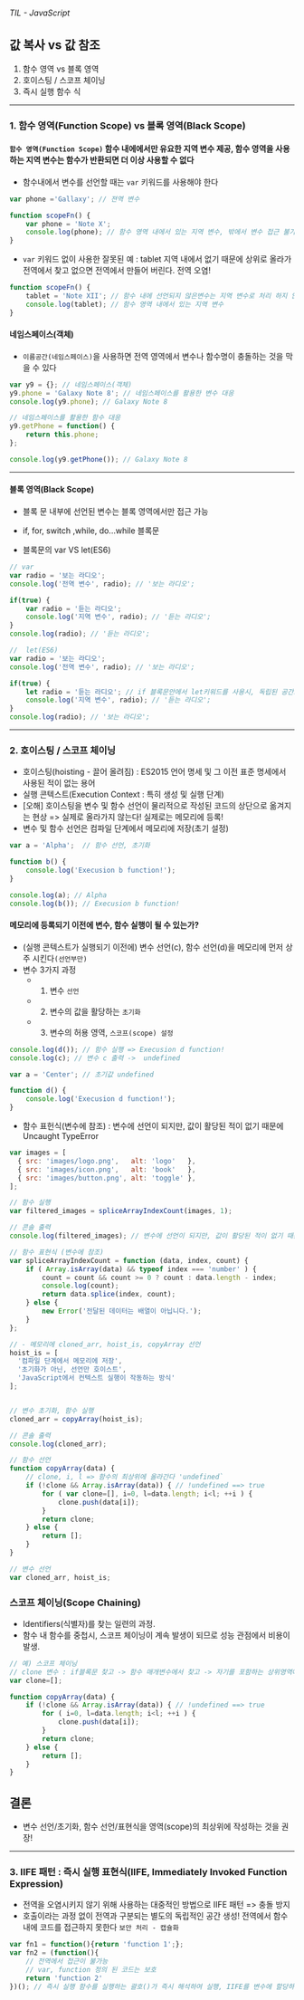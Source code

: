 ###### TIL - JavaScript

## 값 복사 vs 값 참조
1. 함수 영역 vs 블록 영역
2. 호이스팅 / 스코프 체이닝
3. 즉시 실행 함수 식

---

### 1. 함수 영역(Function Scope) vs 블록 영역(Black Scope)
#### `함수 영역(Function Scope)` 함수 내에에서만 유요한 지역 변수 제공, 함수 영역을 사용하는 지역 변수는 함수가 반환되면 더 이상 사용할 수 없다

- 함수내에서 변수를 선언할 때는 `var` 키워드를 사용해야 한다
```js
var phone ='Gallaxy'; // 젼역 변수 

function scopeFn() {
	var phone = 'Note X';
	console.log(phone); // 함수 영역 내에서 있는 지역 변수, 밖에서 변수 접근 불가
}
```

- `var` 키워드 없이 사용한 잘못된 예 : tablet 지역 내에서 없기 때문에 상위로 올라가 전역에서 찾고 없으면 전역에서 만들어 버린다. 전역 오염!
```js
function scopeFn() {
	tablet = 'Note XII'; // 함수 내에 선언되지 않은변수는 지역 변수로 처리 하지 않는다.
	console.log(tablet); // 함수 영역 내에서 있는 지역 변수
}
```

#### 네임스페이스(객체)
- `이름공간(네임스페이스)`을 사용하면 전역 영역에서 변수나 함수명이 충돌하는 것을 막을 수 있다

```js
var y9 = {}; // 네임스페이스(객체)
y9.phone = 'Galaxy Note 8'; // 네임스페이스를 활용한 변수 대응
console.log(y9.phone); // Galaxy Note 8

// 네임스페이스를 활용한 함수 대응
y9.getPhone = function() {
	return this.phone;
};

console.log(y9.getPhone()); // Galaxy Note 8
```

---
#### 블록 영역(Black Scope)
- 블록 문 내부에 선언된 변수는 블록 영역에서만 접근 가능
- if, for, switch ,while, do...while 블록문

- 블록문의 var VS let(ES6)
```js
// var
var radio = '보는 라디오';
console.log('전역 변수', radio); // '보는 라디오';

if(true) {
	var radio = '듣는 라디오';
	console.log('지역 변수', radio); // '듣는 라디오';
}
console.log(radio); // '듣는 라디오';
```

```js
//  let(ES6)
var radio = '보는 라디오';
console.log('전역 변수', radio); // '보는 라디오';

if(true) {
	let radio = '듣는 라디오'; // if 블록문안에서 let키워드를 사용시, 독립된 공간으로 사용
	console.log('지역 변수', radio); // '듣는 라디오';
}
console.log(radio); // '보는 라디오';
```
---
### 2. 호이스팅 / 스코프 체이닝
- 호이스팅(hoisting - 끌어 올려짐) :  ES2015 언어 명세 및 그 이전 표준 명세에서 사용된 적이 없는 용어
- 실행 콘텍스트(Execution Context : 특히 생성 및 실행 단계)
- [오해] 호이스팅을 변수 및 함수 선언이 물리적으로 작성된 코드의 상단으로 옮겨지는 현상 => 실제로 올라가지 않는다! 실제로는 메모리에 등록!
- 변수 및 함수 선언은 컴파일 단계에서 메모리에 저장(초기 설정)

```js
var a = 'Alpha';  // 함수 선언, 초기화

function b() {
	console.log('Execusion b function!');
}

console.log(a); // Alpha
console.log(b()); // Execusion b function!
```

#### 메모리에 등록되기 이전에 변수, 함수 실행이 될 수 있는가?
- (실행 콘텍스트가 실행되기 이전에) 변수 선언(c), 함수 선언(d)을 메모리에 먼저 상주 시킨다`(선언부만)`
- 변수 3가지 과정
	- 1. 변수 `선언`
	- 2. 변수의 값을 활당하는 `초기화`
	- 3. 변수의 허용 영역, `스코프(scope) 설정`

```js
console.log(d()); // 함수 실행 => Execusion d function!
console.log(c); // 변수 c 출력 ->  undefined

var a = 'Center'; // 초기값 undefined

function d() {
	console.log('Execusion d function!');
}
```

- 함수 표헌식(변수에 참조) : 변수에 선언이 되지만, 값이 활당된 적이 없기 때문에 Uncaught TypeError
```js
var images = [
  { src: 'images/logo.png',   alt: 'logo'   },
  { src: 'images/icon.png',   alt: 'book'   },
  { src: 'images/button.png', alt: 'toggle' },
];

// 함수 실행
var filtered_images = spliceArrayIndexCount(images, 1);

// 콘솔 출력
console.log(filtered_images); // 변수에 선언이 되지만, 값이 활당된 적이 없기 때문에  => spliceArrayIndexCount is not a fucntion

// 함수 표현식 (변수에 참조)
var spliceArrayIndexCount = function (data, index, count) {
	if ( Array.isArray(data) && typeof index === 'number' ) {
		count = count && count >= 0 ? count : data.length - index;
		console.log(count);
		return data.splice(index, count);
	} else {
		new Error('전달된 데이터는 배열이 아닙니다.');
	}
};
```

```js
// - 메모리에 cloned_arr, hoist_is, copyArray 선언
hoist_is = [
  '컴파일 단계에서 메모리에 저장',
  '초기화가 아닌, 선언만 호이스트',
  'JavaScript에서 컨텍스트 실행이 작동하는 방식'
];


// 변수 초기화, 함수 실행
cloned_arr = copyArray(hoist_is);

// 콘솔 출력
console.log(cloned_arr);

// 함수 선언
function copyArray(data) {
	// clone, i, l => 함수의 최상위에 올라간다 'undefined`
	if (!clone && Array.isArray(data)) { // !undefined ==> true
		for ( var clone=[], i=0, l=data.length; i<l; ++i ) {
			clone.push(data[i]);
		}
		return clone;
	} else {
		return [];
	}
}

// 변수 선언
var cloned_arr, hoist_is;
```

### 스코프 체이닝(Scope Chaining)
- Identifiers(식별자)를 찾는 일련의 과정. 
- 함수 내 함수를 중첩시, 스코프 체이닝이 계속 발생이 되므로 성능 관점에서 비용이 발생. 

```js
// 예) 스코프 체이닝
// clone 변수 : if블록문 찾고 -> 함수 매개변수에서 찾고 -> 자기를 포함하는 상위영역에서 찾는다 ==> `스코프 체이닝`
var clone=[];

function copyArray(data) {	
	if (!clone && Array.isArray(data)) { // !undefined ==> true
		for ( i=0, l=data.length; i<l; ++i ) {
			clone.push(data[i]);
		}
		return clone;
	} else {
		return [];
	}
}
```

## 결론
- 변수 선언/초기화, 함수 선언/표현식을 영역(scope)의 최상위에 작성하는 것을 권장!

---

### 3. IIFE 패턴 : 즉시 실행 표현식(IIFE, Immediately Invoked Function Expression)
- 전역을 오염시키지 않기 위해 사용하는 대중적인 방법으로 IIFE 패턴 => 충돌 방지
- 호출이라는 과정 없이 전역과 구분되는 별도의 독립적인 공간 생성! 전역에서 함수내에 코드를 접근하지 못한다 `보안 처리 - 캡슐화`

```js
var fn1 = function(){return 'function 1';};
var fn2 = (function(){
	// 전역에서 접근이 불가능
	// var, function 정의 된 코드는 보호
	return 'function 2'
})(); // 즉시 실행 함수를 실행하는 괄호()가 즉시 해석하여 실행, IIFE를 변수에 할당하면 IIFE 자체는 저장되지 않고, 함수가 실행된 결과만 저장
```


